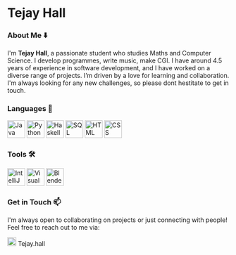 # Tejay Hall

### About Me ⬇️

I'm **Tejay Hall**, a passionate student who studies Maths and Computer Science. I develop programmes, write music, make CGI. I have around 4.5 years of experience in software development, and I have worked on a diverse range of projects.
I’m driven by a love for learning and collaboration. I'm always looking for any new challenges, so please dont hestitate to get in touch.

### Languages 📙

<p>
  <img src="https://cdn.jsdelivr.net/gh/devicons/devicon/icons/java/java-original.svg" alt="Java" width="40" height="40"/>
  <img src="https://cdn.jsdelivr.net/gh/devicons/devicon/icons/python/python-original.svg" alt="Python" width="40" height="40"/>
  <img src="https://cdn.jsdelivr.net/gh/devicons/devicon/icons/haskell/haskell-original.svg" alt="Haskell" width="40" height="40"/>
  <img src="https://cdn.jsdelivr.net/gh/devicons/devicon/icons/mysql/mysql-original.svg" alt="SQL" width="40" height="40"/>
  <img src="https://cdn.jsdelivr.net/gh/devicons/devicon/icons/html5/html5-original.svg" alt="HTML" width="40" height="40"/>
  <img src="https://cdn.jsdelivr.net/gh/devicons/devicon/icons/css3/css3-original.svg" alt="CSS" width="40" height="40"/>
</p>

### Tools 🛠️

<p>
  <img src="https://cdn.jsdelivr.net/gh/devicons/devicon/icons/intellij/intellij-original.svg" alt="IntelliJ IDEA" width="40" height="40"/>
  <img src="https://cdn.jsdelivr.net/gh/devicons/devicon/icons/vscode/vscode-original.svg" alt="Visual Studio Code" width="40" height="40"/>
  <img src="https://cdn.jsdelivr.net/gh/devicons/devicon/icons/blender/blender-original.svg" alt="Blender" width="40" height="40"/>
</p>

### Get in Touch 📫

I'm always open to collaborating on projects or just connecting with people! Feel free to reach out to me via:

<p>
  <img src="https://upload.wikimedia.org/wikipedia/commons/e/e7/Instagram_logo_2016.svg" alt="Instagram" width="20" height="20"/>
  Tejay.hall
</p>

